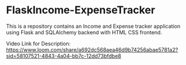 # FlaskIncome-ExpenseTracker
This is a repository contains an Income and Expense tracker application using Flask and SQLAlchemy backend with HTML CSS frontend.

Video Link for Description: https://www.loom.com/share/a692dc568aea46d9b74256abae5781a2?sid=58107521-4843-4a04-bb7c-12dd73bfdbe8

